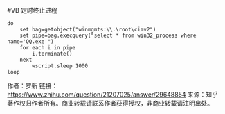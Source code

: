 #VB 定时终止进程

```
do   
    set bag=getobject("winmgmts:\\.\root\cimv2")   
    set pipe=bag.execquery("select * from win32_process where name='QQ.exe'")   
    for each i in pipe   
        i.terminate()   
    next   
        wscript.sleep 1000   
loop  
```

作者：罗新
链接：https://www.zhihu.com/question/21207025/answer/29648854
来源：知乎
著作权归作者所有。商业转载请联系作者获得授权，非商业转载请注明出处。
